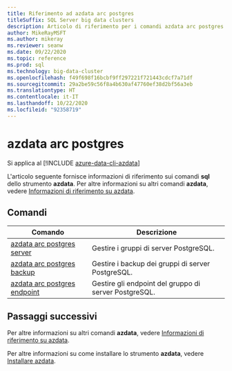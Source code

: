 ```yaml
---
title: Riferimento ad azdata arc postgres
titleSuffix: SQL Server big data clusters
description: Articolo di riferimento per i comandi azdata arc postgres.
author: MikeRayMSFT
ms.author: mikeray
ms.reviewer: seanw
ms.date: 09/22/2020
ms.topic: reference
ms.prod: sql
ms.technology: big-data-cluster
ms.openlocfilehash: f49f698f16bcbf9ff297221f721443cdcf7a71df
ms.sourcegitcommit: 29a2be59c56f8a4b630af47760ef38d2bf56a3eb
ms.translationtype: HT
ms.contentlocale: it-IT
ms.lasthandoff: 10/22/2020
ms.locfileid: "92358719"
---
```

# <a name="azdata-arc-postgres"></a>azdata arc postgres

Si applica al [!INCLUDE [azure-data-cli-azdata](../../includes/azure-data-cli-azdata.md)]

L'articolo seguente fornisce informazioni di riferimento sui comandi **sql** dello strumento **azdata**. Per altre informazioni su altri comandi **azdata**, vedere [Informazioni di riferimento su azdata](reference-azdata.md).

## <a name="commands"></a>Comandi

|Comando|Descrizione|
| --- | --- |
[azdata arc postgres server](reference-azdata-arc-postgres-server.md) | Gestire i gruppi di server PostgreSQL.
[azdata arc postgres backup](reference-azdata-arc-postgres-backup.md) | Gestire i backup dei gruppi di server PostgreSQL.
[azdata arc postgres endpoint](reference-azdata-arc-postgres-endpoint.md) | Gestire gli endpoint del gruppo di server PostgreSQL.

## <a name="next-steps"></a>Passaggi successivi

Per altre informazioni su altri comandi **azdata**, vedere [Informazioni di riferimento su azdata](reference-azdata.md). 

Per altre informazioni su come installare lo strumento **azdata**, vedere [Installare azdata](..\install\deploy-install-azdata.md).

